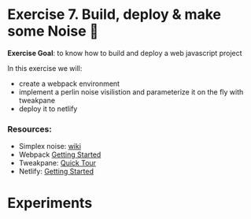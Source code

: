# Exercise 7. Build, deploy & make some Noise :pencil:

**Exercise Goal**: to know how to build and deploy a web javascript project

In this exercise we will: 
- create a webpack environment
- implement a perlin noise visilistion and parameterize it on the fly with tweakpane
- deploy it to netlify

### Resources:

- Simplex noise: [wiki](https://en.wikipedia.org/wiki/Simplex_noise)
- Webpack [Getting Started](https://webpack.js.org/guides/getting-started/)
- Tweakpane: [Quick Tour](https://cocopon.github.io/tweakpane/quick-tour.html)
- Netlify: [Getting Started](https://docs.netlify.com/cli/get-started/)


# Experiments

